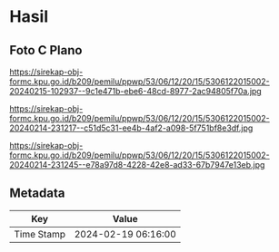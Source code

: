# Hasil

## Foto C Plano

https://sirekap-obj-formc.kpu.go.id/b209/pemilu/ppwp/53/06/12/20/15/5306122015002-20240215-102937--9c1e471b-ebe6-48cd-8977-2ac94805f70a.jpg

https://sirekap-obj-formc.kpu.go.id/b209/pemilu/ppwp/53/06/12/20/15/5306122015002-20240214-231217--c51d5c31-ee4b-4af2-a098-5f751bf8e3df.jpg

https://sirekap-obj-formc.kpu.go.id/b209/pemilu/ppwp/53/06/12/20/15/5306122015002-20240214-231245--e78a97d8-4228-42e8-ad33-67b7947e13eb.jpg


## Metadata

| Key        | Value               |
| ---------- | ------------------- |
| Time Stamp | 2024-02-19 06:16:00 |



